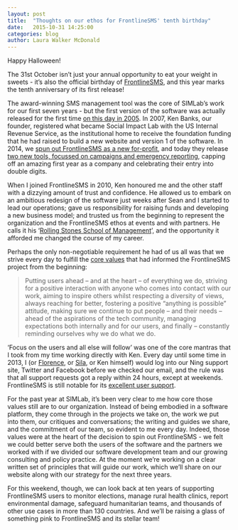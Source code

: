 ```yaml
---
layout: post
title:  "Thoughts on our ethos for FrontlineSMS' tenth birthday"
date:   2015-10-31 14:25:00
categories: blog
author: Laura Walker McDonald
---
```

Happy Halloween!

The 31st October isn’t just your annual opportunity to eat your weight in sweets - it’s also the official birthday of [FrontlineSMS](http://www.frontlinesms.com), and this year marks the tenth anniversary of its first release!

The award-winning SMS management tool was the core of SIMLab’s work for our first seven years - but the first version of the software was actually released for the first time [on this day in 2005](http://www.frontlinesms.com/2011/10/31/back-to-the-future-17-things-you-might-not-know-about-frontlinesms/). In 2007, Ken Banks, our founder, registered what became Social Impact Lab with the US Internal Revenue Service, as the institutional home to receive the foundation funding that he had raised to build a new website and version 1 of the software. In 2014, we [spun out FrontlineSMS as a new for-profit](http://simlab.org/blog/2014/09/02/welcome-to-SIMLab/), and today they release [two new tools, focussed on campaigns and emergency reporting](http://www.frontlinesms.com/2015/10/30/the-big-1-o/), capping off an amazing first year as a company and celebrating their entry into double digits.

When I joined FrontlineSMS in 2010, Ken honoured me and the other staff with a dizzying amount of trust and confidence. He allowed us to embark on an ambitious redesign of the software just weeks after Sean and I started to lead our operations; gave us responsibility for raising funds and developing a new business model; and trusted us from the beginning to represent the organization and the FrontlineSMS ethos at events and with partners. He calls it his ‘[Rolling Stones School of Management](http://www.frontlinesms.com/2012/05/29/a-transition-announcement-from-our-founder-ken-banks/)’, and the opportunity it afforded me changed the course of my career.

Perhaps the only non-negotiable requirement he had of us all was that we strive every day to fulfill the [core values](http://www.frontlinesms.com/2011/10/17/six-years-on-reinforcing-our-core-values/) that had informed the FrontlineSMS project from the beginning:

> Putting users ahead – and at the heart – of everything we do, striving for a positive interaction with anyone who comes into contact with our work, aiming to inspire others whilst respecting a diversity of views, always reaching for better, fostering a positive “anything is possible” attitude, making sure we continue to put people – and their needs – ahead of the aspirations of the tech community, managing expectations both internally and for our users, and finally – constantly reminding ourselves why we do what we do.

‘Focus on the users and all else will follow’ was one of the core mantras that I took from my time working directly with Ken. Every day until some time in 2013, I (or [Florence](https://twitter.com/Flo_Sci), or [Sila](https://about.me/silakisoso), or Ken himself) would log into our Ning support site, Twitter and Facebook before we checked our email, and the rule was that all support requests got a reply within 24 hours, except at weekends. FrontlineSMS is still notable for its [excellent user support](https://frontlinecloud.zendesk.com/home).

For the past year at SIMLab, it’s been very clear to me how core those values still are to our organization. Instead of being embodied in a software platform, they come through in the projects we take on, the work we put into them, our critiques and conversations; the writing and guides we share, and the commitment of our team, so evident to me every day. Indeed, those values were at the heart of the decision to spin out FrontlineSMS - we felt we could better serve both the users of the software and the partners we worked with if we divided our software development team and our growing consulting and policy practice. At the moment we’re working on a clear written set of principles that will guide our work, which we’ll share on our website along with our strategy for the next three years.

For this weekend, though, we can look back at ten years of supporting FrontlineSMS users to monitor elections, manage rural health clinics, report environmental damage, safeguard humanitarian teams, and thousands of other use cases in more than 130 countries. And we’ll be raising a glass of something pink to FrontlineSMS and its stellar team!
